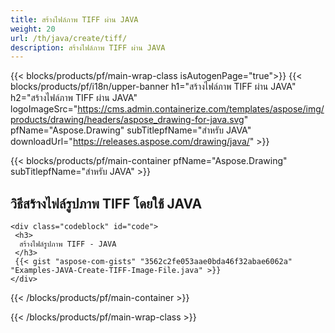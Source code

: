 ```yaml
---
title: สร้างไฟล์ภาพ TIFF ผ่าน JAVA
weight: 20
url: /th/java/create/tiff/
description: สร้างไฟล์ภาพ TIFF ผ่าน JAVA
---
```


{{< blocks/products/pf/main-wrap-class isAutogenPage="true">}}
{{< blocks/products/pf/i18n/upper-banner h1="สร้างไฟล์ภาพ TIFF ผ่าน JAVA" h2="สร้างไฟล์ภาพ TIFF ผ่าน JAVA" logoImageSrc="https://cms.admin.containerize.com/templates/aspose/img/products/drawing/headers/aspose_drawing-for-java.svg" pfName="Aspose.Drawing" subTitlepfName="สำหรับ JAVA" downloadUrl="https://releases.aspose.com/drawing/java/" >}}

{{< blocks/products/pf/main-container pfName="Aspose.Drawing" subTitlepfName="สำหรับ JAVA" >}}

<h2>วิธีสร้างไฟล์รูปภาพ TIFF โดยใช้ JAVA</h2>

    <div class="codeblock" id="code">
     <h3>
      สร้างไฟล์รูปภาพ TIFF - JAVA
     </h3>
     {{< gist "aspose-com-gists" "3562c2fe053aae0bda46f32abae6062a" "Examples-JAVA-Create-TIFF-Image-File.java" >}}
    </div>

{{< /blocks/products/pf/main-container >}}


{{< /blocks/products/pf/main-wrap-class >}}
